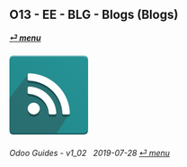 ## O13 - EE - BLG - Blogs (Blogs)
#### [_&#x23CE; menu_](/o13/ee/o13-ee-guides_menu.md)  
### ![blg](/doc/img/website_blog.png)
	
###### Odoo Guides - v1_02 &nbsp; 2019-07-28  [_&#x23CE; menu_](/o13/ee/o13-ee-guides_menu.md)  


